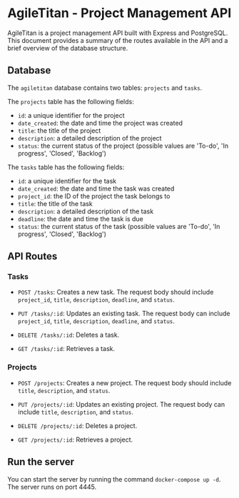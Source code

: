 # AgileTitan - Project Management API

AgileTitan is a project management API built with Express and PostgreSQL. This document provides a summary of the routes available in the API and a brief overview of the database structure.

## Database

The `agiletitan` database contains two tables: `projects` and `tasks`.

The `projects` table has the following fields:
- `id`: a unique identifier for the project
- `date_created`: the date and time the project was created
- `title`: the title of the project
- `description`: a detailed description of the project
- `status`: the current status of the project (possible values are 'To-do', 'In progress', 'Closed', 'Backlog')

The `tasks` table has the following fields:
- `id`: a unique identifier for the task
- `date_created`: the date and time the task was created
- `project_id`: the ID of the project the task belongs to
- `title`: the title of the task
- `description`: a detailed description of the task
- `deadline`: the date and time the task is due
- `status`: the current status of the task (possible values are 'To-do', 'In progress', 'Closed', 'Backlog')

## API Routes

### Tasks

- `POST /tasks`: Creates a new task. The request body should include `project_id`, `title`, `description`, `deadline`, and `status`.

- `PUT /tasks/:id`: Updates an existing task. The request body can include `project_id`, `title`, `description`, `deadline`, and `status`.

- `DELETE /tasks/:id`: Deletes a task. 

- `GET /tasks/:id`: Retrieves a task. 

### Projects

- `POST /projects`: Creates a new project. The request body should include `title`, `description`, and `status`.

- `PUT /projects/:id`: Updates an existing project. The request body can include `title`, `description`, and `status`.

- `DELETE /projects/:id`: Deletes a project.

- `GET /projects/:id`: Retrieves a project. 

## Run the server

You can start the server by running the command `docker-compose up -d`. The server runs on port 4445.

